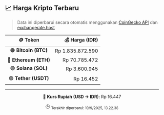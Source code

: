 

<!-- HARGA_KRIPTO -->
## 📈 Harga Kripto Terbaru

> Data ini diperbarui secara otomatis menggunakan [CoinGecko API](https://www.coingecko.com/) dan [exchangerate.host](https://exchangerate.host/)

<div align="center">

| 🪙 Token | 💰 Harga (IDR) |
|:------:|---------------:|
| 🟠 **Bitcoin (BTC)**   | Rp 1.835.872.590 |
| 🔵 **Ethereum (ETH)**  | Rp 70.785.472 |
| 🟣 **Solana (SOL)**    | Rp 3.600.945 |
| 🟢 **Tether (USDT)**   | Rp 16.452 |

---

💱 **Kurs Rupiah (USD → IDR)**: Rp 16.447

🕒 <sub>Terakhir diperbarui: 10/9/2025, 13.22.38</sub>

</div>
<!-- /HARGA_KRIPTO -->